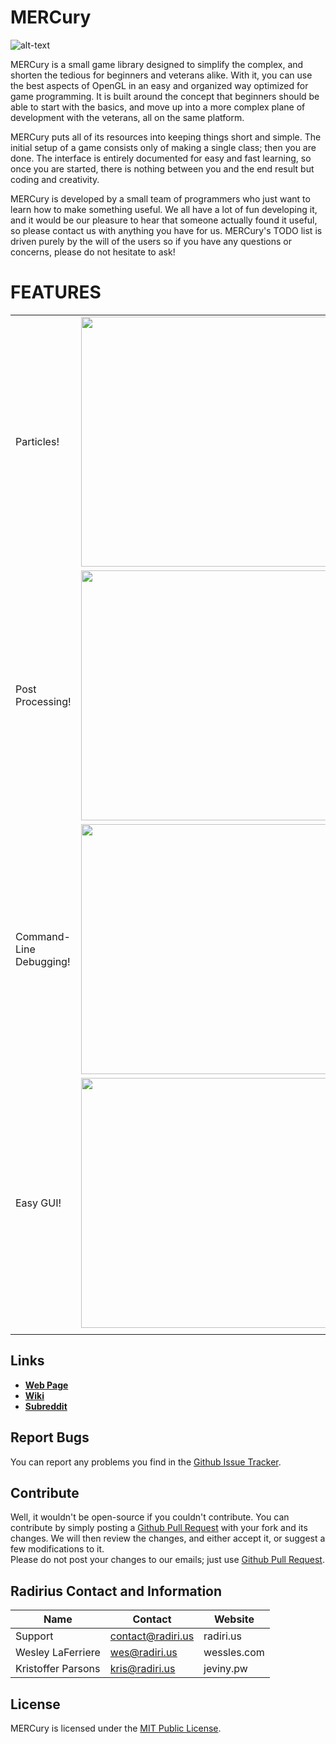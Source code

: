 # MERCury

![alt-text](http://puu.sh/9Pa1h/ffa7dd4d8f.png)  

MERCury is a small game library designed to simplify the complex, and shorten the tedious for beginners and veterans alike. With it, you can use the best aspects of OpenGL in an easy and organized way optimized for game programming. It is built around the concept that beginners should be able to start with the basics, and move up into a more complex plane of development with the veterans, all on the same platform.  

MERCury puts all of its resources into keeping things short and simple. The initial setup of a game consists only of making a single class; then you are done. The interface is entirely documented for easy and fast learning, so once you are started, there is nothing between you and the end result but coding and creativity. 

MERCury is developed by a small team of programmers who just want to learn how to make something useful. We all have a lot of fun developing it, and it would be our pleasure to hear that someone actually found it useful, so please contact us with anything you have for us. MERCury's TODO list is driven purely by the will of the users so if you have any questions or concerns, please do not hesitate to ask!  

# FEATURES
|                         |                                                                             |
|-------------------------|-----------------------------------------------------------------------------|
| Particles!              | <img width=400 src="http://i.imgur.com/MJbAV9K.gif">                        |
| Post Processing!        | <img width=400 src="http://giant.gfycat.com/WhirlwindHorribleAardwolf.gif"> |
| Command-Line Debugging! | <img width=400 src="http://zippy.gfycat.com/NewThirstyChinchilla.gif">      |
| Easy GUI!               | <img width=400 src="http://i.imgur.com/MlaOKzk.gif">                        |
|                         |                                                                             |

## Links
- **[Web Page](http://merclib.radiri.us/)**
- **[Wiki](https://github.com/weslgames/MERCury/wiki/)**
- **[Subreddit](http://www.reddit.com/r/mercurylib/)**

## Report Bugs
You can report any problems you find in the [Github Issue Tracker](https://github.com/Radirius/MERCury/issues).

## Contribute
Well, it wouldn't be open-source if you couldn't contribute. 
You can contribute by simply posting a [Github Pull Request](https://github.com/Radirius/MERCury/pulls) with your fork and its changes. We will then review the changes, and either accept it, or suggest a few modifications to it.  
Please do not post your changes to our emails; just use [Github Pull Request](https://github.com/Radirius/MERCury/pulls).

## Radirius Contact and Information
| Name                   | Contact           | Website          |
|------------------------|-------------------|------------------|
| Support                | contact@radiri.us | radiri.us        |
| Wesley LaFerriere      | wes@radiri.us     | wessles.com      |
| Kristoffer Parsons     | kris@radiri.us    | jeviny.pw        |

## License
MERCury is licensed under the [MIT Public License](http://opensource.org/licenses/MIT).
